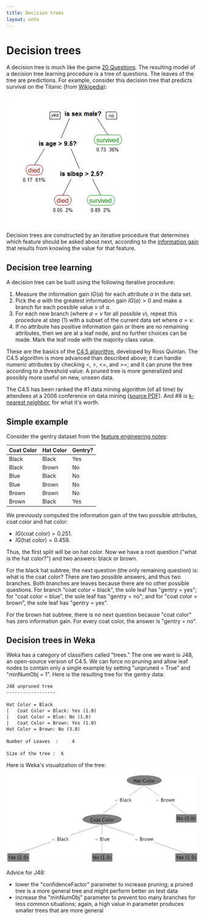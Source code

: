 ```yaml
---
title: Decision trees
layout: note
---
```


# Decision trees

A decision tree is much like the game [20 Questions](https://en.wikipedia.org/wiki/Twenty_Questions). The resulting model of a decision tree learning procedure is a tree of questions. The leaves of the tree are predictions. For example, consider this decision tree that predicts survival on the Titanic (from [Wikipedia](https://en.wikipedia.org/wiki/Decision_tree_learning)):

![Decision tree for Titanic survival](/images/decision-tree-titanic.png)

Decision trees are constructed by an iterative procedure that determines which feature should be asked about next, according to the [information gain](/notes/feature-engineering.html#tocAnchor-1-3) that results from knowing the value for that feature.

## Decision tree learning

A decision tree can be built using the following iterative procedure:

1. Measure the information gain $IG(a)$ for each attribute $a$ in the data set.
2. Pick the $a$ with the greatest information gain $IG(a)>0$ and make a branch for each possible value $v$ of $a$.
3. For each new branch (where $a=v$ for all possible $v$), repeat this procedure at step (1) with a subset of the current data set where $a=v$.
4. If no attribute has positive information gain or there are no remaining attributes, then we are at a leaf node, and no further choices can be made. Mark the leaf node with the majority class value.

These are the basics of the [C4.5 algorithm](https://en.wikipedia.org/wiki/C4.5_algorithm), developed by Ross Quinlan. The C4.5 algorithm is more advanced than described above; it can handle numeric attributes by checking <, >, <=, and >=; and it can prune the tree according to a threshold value. A pruned tree is more generalized and possibly more useful on new, unseen data.

The C4.5 has been ranked the #1 data mining algorithm (of all time) by attendees at a 2006 conference on data mining ([source PDF](http://www.cs.umd.edu/~samir/498/10Algorithms-08.pdf)). And #8 is [k-nearest neighbor](/notes/k-nn.html), for what it's worth.

## Simple example

Consider the gentry dataset from the [feature engineering notes](/notes/feature-engineering.html):

| Coat Color | Hat Color | Gentry? |
| ---------- | --------- | ------- |
| Black      | Black     | Yes     |
| Black      | Brown     | No      |
| Blue       | Black     | No      |
| Blue       | Brown     | No      |
| Brown      | Brown     | No      |
| Brown      | Black     | Yes     |

We previously computed the information gain of the two possible attributes, coat color and hat color:

- $IG(\text{coat color}) = 0.251$.
- $IG(\text{hat color}) = 0.459$.

Thus, the first split will be on hat color. Now we have a root question ("what is the hat color?") and two answers: black or brown.

For the black hat subtree, the next question (the only remaining question) is: what is the coat color? There are two possible answers, and thus two branches. Both branches are leaves because there are no other possible questions. For branch "coat color = black", the sole leaf has "gentry = yes"; for "coat color = blue", the sole leaf has "gentry = no"; and for "coat color = brown", the sole leaf has "gentry = yes".

For the brown hat subtree, there is no next question because "coat color" has zero information gain. For every coat color, the answer is "gentry = no".

## Decision trees in Weka

Weka has a category of classifiers called "trees." The one we want is J48, an open-source version of C4.5. We can force no pruning and allow leaf nodes to contain only a single example by setting "unpruned = True" and "minNumObj = 1". Here is the resulting tree for the gentry data:

```
J48 unpruned tree
------------------

Hat Color = Black
|   Coat Color = Black: Yes (1.0)
|   Coat Color = Blue: No (1.0)
|   Coat Color = Brown: Yes (1.0)
Hat Color = Brown: No (3.0)

Number of Leaves  : 	4

Size of the tree : 	6
```

Here is Weka's visualization of the tree:

![Weka decision tree](/images/weka-decision-tree-gentry.png)

Advice for J48:

- lower the "confidenceFactor" parameter to increase pruning; a pruned tree is a more general tree and might perform better on test data
- increase the "minNumObj" parameter to prevent too many branches for less common situations; again, a high value in parameter produces smaller trees that are more general